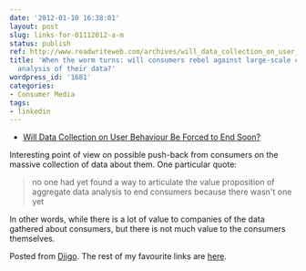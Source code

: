 ```yaml
---
date: '2012-01-10 16:38:01'
layout: post
slug: links-for-01112012-a-m
status: publish
ref: http://www.readwriteweb.com/archives/will_data_collection_on_user_behavior_be_forced_to.php?utm_source=pulsenews&utm_medium=referral&utm_campaign=Feed%3A+readwriteweb+%28ReadWriteWeb%29
title: 'When the worm turns: will consumers rebel against large-scale collection and
  analysis of their data?'
wordpress_id: '1681'
categories:
- Consumer Media
tags:
- linkedin
---
```



  * [Will Data Collection on User Behaviour Be Forced to End Soon?](http://www.readwriteweb.com/archives/will_data_collection_on_user_behavior_be_forced_to.php?utm_source=pulsenews&utm_medium=referral&utm_campaign=Feed%3A+readwriteweb+%28ReadWriteWeb%29)


Interesting point of view on possible push-back from consumers on the massive collection of data about them.  One particular quote:


> no one had yet found a way to articulate the value proposition of aggregate data analysis to end consumers because there wasn't one yet


In other words, while there is a lot of value to companies of the data gathered about consumers, but there is not much value to the consumers themselves.


Posted from [Diigo](http://www.diigo.com). The rest of my favourite links are [here](http://www.diigo.com/user/eobrain).



